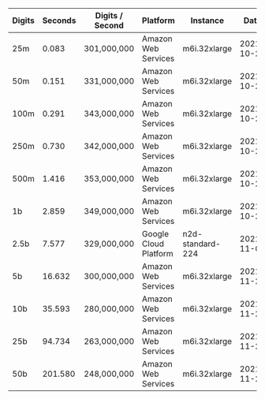 | Digits | Seconds | Digits / Second | Platform | Instance | Date | Files |
| ------ | ------- | --------------- | -------- | -------- | ---- | ----- |
| 25m | 0.083 | 301,000,000 | Amazon Web Services | m6i.32xlarge | 2021-10-29 | [cfg](../Amazon%20Web%20Services/m6i.32xlarge/Sin%281%29%20%5BTriple%20Angle%20Formula%5D/Sin%281%29%20-%2020211029-154702.cfg) [out](../Amazon%20Web%20Services/m6i.32xlarge/Sin%281%29%20%5BTriple%20Angle%20Formula%5D/Sin%281%29%20-%2020211029-154702.out) [txt](../Amazon%20Web%20Services/m6i.32xlarge/Sin%281%29%20%5BTriple%20Angle%20Formula%5D/Sin%281%29%20-%2020211029-154702.txt) |
| 50m | 0.151 | 331,000,000 | Amazon Web Services | m6i.32xlarge | 2021-10-29 | [cfg](../Amazon%20Web%20Services/m6i.32xlarge/Sin%281%29%20%5BTriple%20Angle%20Formula%5D/Sin%281%29%20-%2020211029-160327.cfg) [out](../Amazon%20Web%20Services/m6i.32xlarge/Sin%281%29%20%5BTriple%20Angle%20Formula%5D/Sin%281%29%20-%2020211029-160327.out) [txt](../Amazon%20Web%20Services/m6i.32xlarge/Sin%281%29%20%5BTriple%20Angle%20Formula%5D/Sin%281%29%20-%2020211029-160327.txt) |
| 100m | 0.291 | 343,000,000 | Amazon Web Services | m6i.32xlarge | 2021-10-29 | [cfg](../Amazon%20Web%20Services/m6i.32xlarge/Sin%281%29%20%5BTriple%20Angle%20Formula%5D/Sin%281%29%20-%2020211029-160339.cfg) [out](../Amazon%20Web%20Services/m6i.32xlarge/Sin%281%29%20%5BTriple%20Angle%20Formula%5D/Sin%281%29%20-%2020211029-160339.out) [txt](../Amazon%20Web%20Services/m6i.32xlarge/Sin%281%29%20%5BTriple%20Angle%20Formula%5D/Sin%281%29%20-%2020211029-160339.txt) |
| 250m | 0.730 | 342,000,000 | Amazon Web Services | m6i.32xlarge | 2021-10-29 | [cfg](../Amazon%20Web%20Services/m6i.32xlarge/Sin%281%29%20%5BTriple%20Angle%20Formula%5D/Sin%281%29%20-%2020211029-160342.cfg) [out](../Amazon%20Web%20Services/m6i.32xlarge/Sin%281%29%20%5BTriple%20Angle%20Formula%5D/Sin%281%29%20-%2020211029-160342.out) [txt](../Amazon%20Web%20Services/m6i.32xlarge/Sin%281%29%20%5BTriple%20Angle%20Formula%5D/Sin%281%29%20-%2020211029-160342.txt) |
| 500m | 1.416 | 353,000,000 | Amazon Web Services | m6i.32xlarge | 2021-10-29 | [cfg](../Amazon%20Web%20Services/m6i.32xlarge/Sin%281%29%20%5BTriple%20Angle%20Formula%5D/Sin%281%29%20-%2020211029-171411.cfg) [out](../Amazon%20Web%20Services/m6i.32xlarge/Sin%281%29%20%5BTriple%20Angle%20Formula%5D/Sin%281%29%20-%2020211029-171411.out) [txt](../Amazon%20Web%20Services/m6i.32xlarge/Sin%281%29%20%5BTriple%20Angle%20Formula%5D/Sin%281%29%20-%2020211029-171411.txt) |
| 1b | 2.859 | 349,000,000 | Amazon Web Services | m6i.32xlarge | 2021-10-29 | [cfg](../Amazon%20Web%20Services/m6i.32xlarge/Sin%281%29%20%5BTriple%20Angle%20Formula%5D/Sin%281%29%20-%2020211029-171428.cfg) [out](../Amazon%20Web%20Services/m6i.32xlarge/Sin%281%29%20%5BTriple%20Angle%20Formula%5D/Sin%281%29%20-%2020211029-171428.out) [txt](../Amazon%20Web%20Services/m6i.32xlarge/Sin%281%29%20%5BTriple%20Angle%20Formula%5D/Sin%281%29%20-%2020211029-171428.txt) |
| 2.5b | 7.577 | 329,000,000 | Google Cloud Platform | n2d-standard-224 | 2021-11-06 | [cfg](../Google%20Cloud%20Platform/n2d-standard-224/Sin%281%29%20%5BTriple%20Angle%20Formula%5D/Sin%281%29%20-%2020211106-220649.cfg) [out](../Google%20Cloud%20Platform/n2d-standard-224/Sin%281%29%20%5BTriple%20Angle%20Formula%5D/Sin%281%29%20-%2020211106-220649.out) [txt](../Google%20Cloud%20Platform/n2d-standard-224/Sin%281%29%20%5BTriple%20Angle%20Formula%5D/Sin%281%29%20-%2020211106-220649.txt) |
| 5b | 16.632 | 300,000,000 | Amazon Web Services | m6i.32xlarge | 2021-11-27 | [cfg](../Amazon%20Web%20Services/m6i.32xlarge/Sin%281%29%20%5BTriple%20Angle%20Formula%5D/Sin%281%29%20-%2020211127-152032.cfg) [out](../Amazon%20Web%20Services/m6i.32xlarge/Sin%281%29%20%5BTriple%20Angle%20Formula%5D/Sin%281%29%20-%2020211127-152032.out) [txt](../Amazon%20Web%20Services/m6i.32xlarge/Sin%281%29%20%5BTriple%20Angle%20Formula%5D/Sin%281%29%20-%2020211127-152032.txt) |
| 10b | 35.593 | 280,000,000 | Amazon Web Services | m6i.32xlarge | 2021-11-27 | [cfg](../Amazon%20Web%20Services/m6i.32xlarge/Sin%281%29%20%5BTriple%20Angle%20Formula%5D/Sin%281%29%20-%2020211127-152133.cfg) [out](../Amazon%20Web%20Services/m6i.32xlarge/Sin%281%29%20%5BTriple%20Angle%20Formula%5D/Sin%281%29%20-%2020211127-152133.out) [txt](../Amazon%20Web%20Services/m6i.32xlarge/Sin%281%29%20%5BTriple%20Angle%20Formula%5D/Sin%281%29%20-%2020211127-152133.txt) |
| 25b | 94.734 | 263,000,000 | Amazon Web Services | m6i.32xlarge | 2021-11-27 | [cfg](../Amazon%20Web%20Services/m6i.32xlarge/Sin%281%29%20%5BTriple%20Angle%20Formula%5D/Sin%281%29%20-%2020211127-152407.cfg) [out](../Amazon%20Web%20Services/m6i.32xlarge/Sin%281%29%20%5BTriple%20Angle%20Formula%5D/Sin%281%29%20-%2020211127-152407.out) [txt](../Amazon%20Web%20Services/m6i.32xlarge/Sin%281%29%20%5BTriple%20Angle%20Formula%5D/Sin%281%29%20-%2020211127-152407.txt) |
| 50b | 201.580 | 248,000,000 | Amazon Web Services | m6i.32xlarge | 2021-11-27 | [cfg](../Amazon%20Web%20Services/m6i.32xlarge/Sin%281%29%20%5BTriple%20Angle%20Formula%5D/Sin%281%29%20-%2020211127-152927.cfg) [out](../Amazon%20Web%20Services/m6i.32xlarge/Sin%281%29%20%5BTriple%20Angle%20Formula%5D/Sin%281%29%20-%2020211127-152927.out) [txt](../Amazon%20Web%20Services/m6i.32xlarge/Sin%281%29%20%5BTriple%20Angle%20Formula%5D/Sin%281%29%20-%2020211127-152927.txt) |
